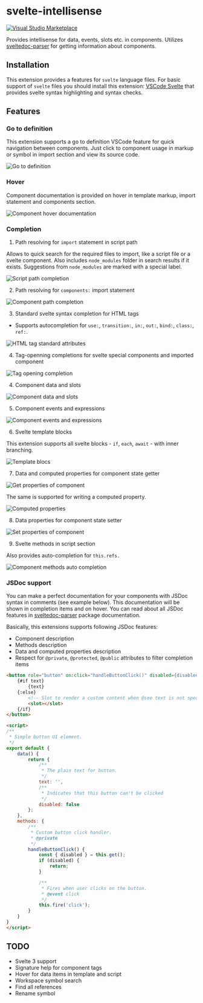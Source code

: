 # svelte-intellisense


[![Visual Studio Marketplace](https://img.shields.io/vscode-marketplace/v/ardenivanov.svelte-intellisense.svg)](https://marketplace.visualstudio.com/items?itemName=ardenivanov.svelte-intellisense)


Provides intellisense for data, events, slots etc. in components. Utilizes [sveltedoc-parser](https://github.com/alexprey/sveltedoc-parser) for getting information about components.

## Installation

This extension provides a features for `svelte` language files. For basic support of `svelte` files you should install this extension: [VSCode Svelte](https://marketplace.visualstudio.com/items?itemName=JamesBirtles.svelte-vscode) that provides svelte syntax highlighting and syntax checks.

## Features

### Go to definition

This extension supports a go to definition VSCode feature for quick navigation between components.
Just click to component usage in markup or symbol in import section and view its source code.

![Go to definition](images/goto-definition.gif)

### Hover

Component documentation is provided on hover in template markup, import statement and components section.

![Component hover documentation](images/component-hover.gif)

### Completion

1. Path resolving for `import` statement in script path

Allows to quick search for the required files to import, like a script file or a svelte component. Also includes  `node_modules` folder in search results if it exists. Suggestions from `node_modules` are marked with a special label.

![Script path completion](images/script-path-resolver.gif)

2. Path resolving for `components:` import statement

![Component path completion](images/script-component-path-resolver.gif)

3. Standard svelte syntax completion for HTML tags

- Supports autocompletion for `use:`, `transition:`, `in:`, `out:`, `bind:`, `class:`, `ref:`.

![HTML tag standard attributes](images/html-tag-attributes.gif)

4. Tag-openning completions for svelte special components and imported component

![Tag opening completion](images/tag-opening.gif)

4. Component data and slots

![Component data and slots](images/component-data-slots.gif)

5. Component events and expressions

![Component events and expressions](images/component-events-expr.gif)

6. Svelte template blocks

This extension supports all svelte blocks - `if`, `each`, `await` - with inner branching.

![Template blocs](images/template-blocks.gif)

7. Data and computed properties for component state getter

![Get properties of component](images/script-getter.gif)

The same is supported for writing a computed property.

![Computed properties](images/script-computed.gif)

8. Data properties for component state setter

![Set properties of component](images/script-setter.gif)

9. Svelte methods in script section

Also provides auto-completion for `this.refs.`

![Component methods auto completion](images/component-methods.gif)


### JSDoc support

You can make a perfect documentation for your components with JSDoc syntax in comments (see example below). This documentation will be shown in completion items and on hover. You can read about all JSDoc features in [sveltedoc-parser](https://github.com/alexprey/sveltedoc-parser/blob/master/README.md) package documentation.

Basically, this extensions supports following JSDoc features:
 
- Component description
- Methods description
- Data and computed properties description
- Respect for `@private`, `@protected`, `@public` attributes to filter completion items

```html
<button role="button" on:click="handleButtonClick()" disabled={disabled}>
    {#if text}
        {text}
    {:else}
        <!-- Slot to render a custom content when @see text is not specified -->
        <slot></slot>
    {/if}
</button>

<script>
/**
 * Simple button UI element.
 */
export default {
    data() {
        return {
            /**
             * The plain text for button.
             */
            text: '',
            /**
             * Indicates that this button can't be clicked
             */
            disabled: false
        };
    },
    methods: {
        /**
         * Custom button click handler.
         * @private
         */
        handleButtonClick() {
            const { disabled } = this.get();
            if (disabled) {
                return;
            }

            /**
             * Fires when user clicks on the button.
             * @event click 
             */
            this.fire('click');
        }
    }
}
</script>
```

## TODO
- Svelte 3 support
- Signature help for component tags
- Hover for data items in template and script
- Workspace symbol search
- Find all references
- Rename symbol